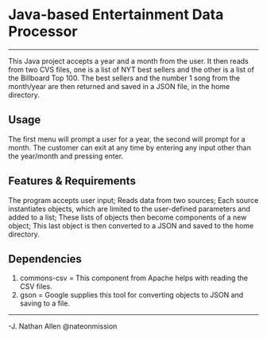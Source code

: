# Java-based Entertainment Data Processor
----

This Java project accepts a year and a month from the user. It then reads from two CVS files, one is a list of NYT best
sellers and the other is a list of the Billboard Top 100. The best sellers and the number 1 song from the month/year
are then returned and saved in a JSON file, in the home directory.

## Usage

The first menu will prompt a user for a year, the second will prompt for a month. The customer can exit at any time by
entering any input other than the year/month and pressing enter.

## Features & Requirements
The program accepts user input;
Reads data from two sources;
Each source instantiates objects, which are limited to the user-defined parameters and added to a list;
These lists of objects then become components of a new object;
This last object is then converted to a JSON and saved to the home directory.

## Dependencies
1. commons-csv = This component from Apache helps with reading the CSV files.
2. gson = Google supplies this tool for converting objects to JSON and saving to a file.

----
-J. Nathan Allen
@nateonmission